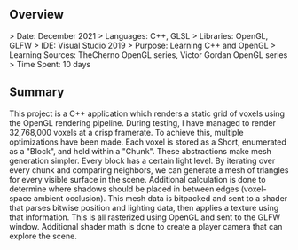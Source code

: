 <h2>Overview</h2>
> Date: December 2021
> Languages: C++, GLSL
> Libraries: OpenGL, GLFW
> IDE: Visual Studio 2019
> Purpose: Learning C++ and OpenGL
> Learning Sources: TheCherno OpenGL series, Victor Gordan OpenGL series
> Time Spent: 10 days

<h2>Summary</h2>
<p>
 This project is a C++ application which renders a static grid of voxels using the OpenGL rendering pipeline. During testing, I have managed to render 32,768,000 voxels at a crisp framerate. To achieve this, multiple optimizations have been made. Each voxel is stored as a Short, enumerated as a "Block", and held within a "Chunk". These abstractions make mesh generation simpler. Every block has a certain light level. By iterating over every chunk and comparing neighbors, we can generate a mesh of triangles for every visible surface in the scene. Additional calculation is done to determine where shadows should be placed in between edges (voxel-space ambient occlusion). This mesh data is bitpacked and sent to a shader that parses bitwise position and lighting data, then applies a texture using that information. This is all rasterized using OpenGL and sent to the GLFW window. Additional shader math is done to create a player camera that can explore the scene. 
</p>
